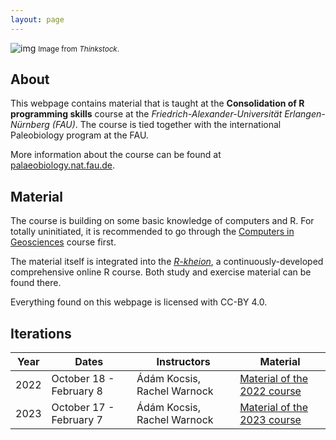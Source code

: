 ```yaml
---
layout: page 
---
```


![img]({{site.url}}{{site.baseurl}}assets/r.jpg)
<small> Image from <i>Thinkstock</i>.</small>


## About

This webpage contains material that is taught at the **Consolidation of R programming skills** course at the *Friedrich-Alexander-Universität Erlangen- Nürnberg (FAU)*. The course is tied together with the international Paleobiology program at the FAU. 

More information about the course can be found at [palaeobiology.nat.fau.de](https://palaeobiology.nat.fau.de/program/courses/rcourse/). 

## Material

The course is building on some basic knowledge of computers and R. For totally uninitiated, it is recommended to go through the [Computers in Geosciences](https://adamkocsis.github.io/computers_in_geosciences/) course first. 

The material itself is integrated into the [*R-kheion*](https://adamkocsis.github.io/rkheion/), a continuously-developed comprehensive online R course. Both study and exercise material can be found there. 

Everything found on this webpage is licensed with CC-BY 4.0. 


## Iterations

| Year | Dates                   | Instructors                 | Material                                                         |
|------|-------------------------|-----------------------------|------------------------------------------------------------------|
| 2022 | October 18 - February 8 | Ádám Kocsis, Rachel Warnock | [Material of the 2022 course]({{site.url}}{{site.baseurl}}2022/) |
| 2023 | October 17 - February 7 | Ádám Kocsis, Rachel Warnock | [Material of the 2023 course]({{site.url}}{{site.baseurl}}2023/) |

